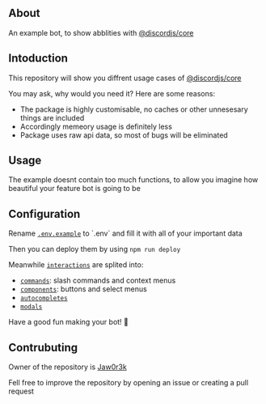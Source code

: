 ## About

An example bot, to show abblities with [@discordjs/core](https://discord.js.org/docs/packages/core/main)

## Intoduction

This repository will show you diffrent usage cases of [@discordjs/core](https://discord.js.org/docs/packages/core/main)

You may ask, why would you need it?
Here are some reasons:
- The package is highly customisable, no caches or other unnesesary things are included
- Accordingly memeory usage is definitely less
- Package uses raw api data, so most of bugs will be eliminated

## Usage

The example doesnt contain too much functions, to allow you imagine how beautiful your feature bot is going to be

## Configuration

Rename [`.env.example`](./.env.example`) to `.env` and fill it with all of your important data

Then you can deploy them by using `npm run deploy`

Meanwhile [`interactions`](./src/interactions/) are splited into:
- [`commands`](./src/interactions/commands/): slash commands and context menus
- [`components`](./src/interactions/components/): buttons and select menus
- [`autocompletes`](./src/interactions/autocompletes/)
- [`modals`](./src/interactions/modals/)

Have a good fun making your bot! 🎉

## Contrubuting

Owner of the repository is [Jaw0r3k](https://discord.com/users/693055800322818149)

Fell free to improve the repository by opening an issue or creating a pull request
